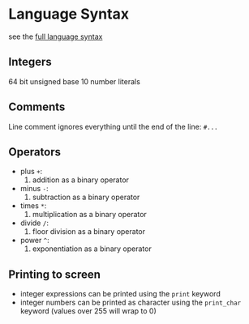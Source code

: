 # Language Syntax

see the [full language syntax](SYNTAX.ebnf)

## Integers

64 bit unsigned base 10 number literals

## Comments

Line comment ignores everything until the end of the line: `#...`

## Operators

- plus `+`:
    1. addition as a binary operator
- minus `-`:
    1. subtraction as a binary operator
- times `*`:
    1. multiplication as a binary operator
- divide `/`:
    1. floor division as a binary operator
- power `^`:
    1. exponentiation as a binary operator

## Printing to screen

- integer expressions can be printed using the `print` keyword
- integer numbers can be printed as character using the `print_char` keyword (values over 255 will wrap to 0)
